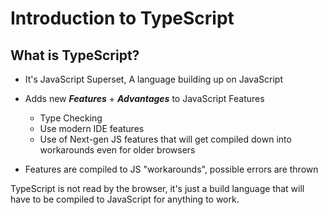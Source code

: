# Introduction to TypeScript

## What is TypeScript?

* It's JavaScript Superset, A language building up on JavaScript
* Adds new **_Features_** + **_Advantages_** to JavaScript
    Features

    * Type Checking
    * Use modern IDE features
    * Use  of Next-gen JS features that will get compiled down into workarounds even for older browsers

* Features are compiled to JS "workarounds", possible errors are thrown

TypeScript is not read by the browser, it's just a build language that will have to be compiled to JavaScript for anything to work.